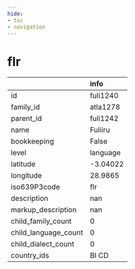 ```yaml
---
hide:
- toc
- navigation
---
```

# flr
|                      | info     |
|:---------------------|:---------|
| id                   | fuli1240 |
| family_id            | atla1278 |
| parent_id            | fuli1242 |
| name                 | Fuliiru  |
| bookkeeping          | False    |
| level                | language |
| latitude             | -3.04022 |
| longitude            | 28.9865  |
| iso639P3code         | flr      |
| description          | nan      |
| markup_description   | nan      |
| child_family_count   | 0        |
| child_language_count | 0        |
| child_dialect_count  | 0        |
| country_ids          | BI CD    |
